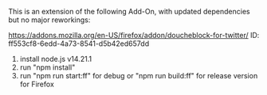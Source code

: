 This is an extension of the following Add-On, with updated dependencies but no major reworkings:

https://addons.mozilla.org/en-US/firefox/addon/doucheblock-for-twitter/
ID: ff553cf8-6edd-4a73-8541-d5b42ed657dd

1) install node.js v14.21.1
2) run "npm install"
3) run "npm run start:ff" for debug or "npm run build:ff" for release version for Firefox

